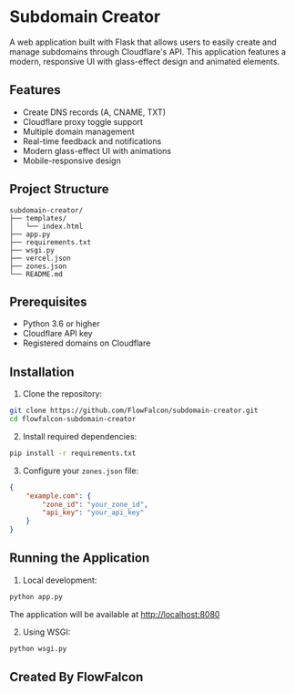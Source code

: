 # Subdomain Creator

A web application built with Flask that allows users to easily create and manage subdomains through Cloudflare's API. This application features a modern, responsive UI with glass-effect design and animated elements.

## Features

- Create DNS records (A, CNAME, TXT)
- Cloudflare proxy toggle support
- Multiple domain management
- Real-time feedback and notifications
- Modern glass-effect UI with animations
- Mobile-responsive design

## Project Structure

```
subdomain-creator/
├── templates/
│   └── index.html
├── app.py
├── requirements.txt
├── wsgi.py
├── vercel.json
├── zones.json
└── README.md
```

## Prerequisites

- Python 3.6 or higher
- Cloudflare API key
- Registered domains on Cloudflare

## Installation

1. Clone the repository:
```bash
git clone https://github.com/FlowFalcon/subdomain-creator.git
cd flowfalcon-subdomain-creator
```

2. Install required dependencies:
```bash
pip install -r requirements.txt
```

3. Configure your `zones.json` file:
```json
{
    "example.com": {
        "zone_id": "your_zone_id",
        "api_key": "your_api_key"
    }
}
```

## Running the Application

1. Local development:
```bash
python app.py
```
The application will be available at 
[http://localhost:8080](http://localhost:8080)

2. Using WSGI:
```bash
python wsgi.py
```

## Created By FlowFalcon
